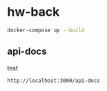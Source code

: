 # hw-back

```bash
docker-compose up --build
```

## api-docs

test

```
http://localhost:3000/api-docs
```
